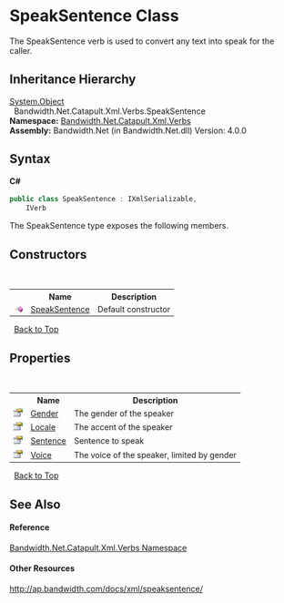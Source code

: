 ﻿# SpeakSentence Class
 

The SpeakSentence verb is used to convert any text into speak for the caller.


## Inheritance Hierarchy
<a href="http://msdn2.microsoft.com/en-us/library/e5kfa45b" target="_blank">System.Object</a><br />&nbsp;&nbsp;Bandwidth.Net.Catapult.Xml.Verbs.SpeakSentence<br />
**Namespace:**&nbsp;<a href ="N_Bandwidth_Net_Catapult_Xml_Verbs.md">Bandwidth.Net.Catapult.Xml.Verbs</a><br />**Assembly:**&nbsp;Bandwidth.Net (in Bandwidth.Net.dll) Version: 4.0.0

## Syntax

**C#**<br />
``` C#
public class SpeakSentence : IXmlSerializable, 
	IVerb
```

The SpeakSentence type exposes the following members.


## Constructors
&nbsp;<table><tr><th></th><th>Name</th><th>Description</th></tr><tr><td>![Public method](media/pubmethod.gif "Public method")</td><td><a href ="M_Bandwidth_Net_Catapult_Xml_Verbs_SpeakSentence__ctor.md">SpeakSentence</a></td><td>
Default constructor</td></tr></table>&nbsp;
<a href="#speaksentence-class">Back to Top</a>

## Properties
&nbsp;<table><tr><th></th><th>Name</th><th>Description</th></tr><tr><td>![Public property](media/pubproperty.gif "Public property")</td><td><a href ="P_Bandwidth_Net_Catapult_Xml_Verbs_SpeakSentence_Gender.md">Gender</a></td><td>
The gender of the speaker</td></tr><tr><td>![Public property](media/pubproperty.gif "Public property")</td><td><a href ="P_Bandwidth_Net_Catapult_Xml_Verbs_SpeakSentence_Locale.md">Locale</a></td><td>
The accent of the speaker</td></tr><tr><td>![Public property](media/pubproperty.gif "Public property")</td><td><a href ="P_Bandwidth_Net_Catapult_Xml_Verbs_SpeakSentence_Sentence.md">Sentence</a></td><td>
Sentence to speak</td></tr><tr><td>![Public property](media/pubproperty.gif "Public property")</td><td><a href ="P_Bandwidth_Net_Catapult_Xml_Verbs_SpeakSentence_Voice.md">Voice</a></td><td>
The voice of the speaker, limited by gender</td></tr></table>&nbsp;
<a href="#speaksentence-class">Back to Top</a>

## See Also


#### Reference
<a href ="N_Bandwidth_Net_Catapult_Xml_Verbs.md">Bandwidth.Net.Catapult.Xml.Verbs Namespace</a><br />

#### Other Resources
<a href="http://ap.bandwidth.com/docs/xml/speaksentence/" target="_blank">http://ap.bandwidth.com/docs/xml/speaksentence/</a><br />